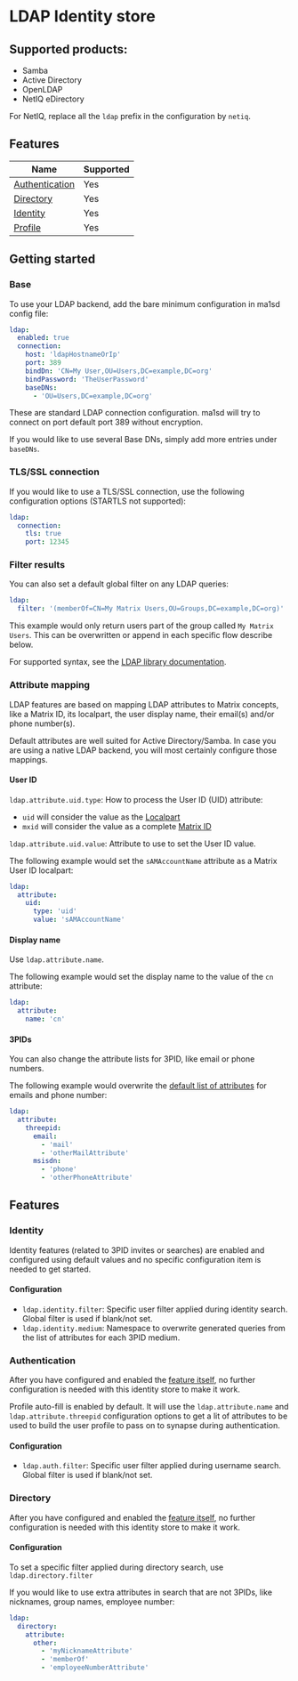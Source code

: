 # LDAP Identity store
## Supported products:
- Samba
- Active Directory
- OpenLDAP
- NetIQ eDirectory

For NetIQ, replace all the `ldap` prefix in the configuration by `netiq`.

## Features
|                       Name                      | Supported |
|-------------------------------------------------|-----------|
| [Authentication](../features/authentication.md) | Yes       |
| [Directory](../features/directory.md)           | Yes       |
| [Identity](../features/identity.md)             | Yes       |
| [Profile](../features/profile.md)               | Yes       |

## Getting started
### Base
To use your LDAP backend, add the bare minimum configuration in ma1sd config file:
```yaml
ldap:
  enabled: true
  connection:
    host: 'ldapHostnameOrIp'
    port: 389
    bindDn: 'CN=My User,OU=Users,DC=example,DC=org'
    bindPassword: 'TheUserPassword'
    baseDNs:
      - 'OU=Users,DC=example,DC=org'
```
These are standard LDAP connection configuration. ma1sd will try to connect on port default port 389 without encryption.

If you would like to use several Base DNs, simply add more entries under `baseDNs`.

### TLS/SSL connection
If you would like to use a TLS/SSL connection, use the following configuration options (STARTLS not supported):
```yaml
ldap:
  connection:
    tls: true
    port: 12345
```

### Filter results
You can also set a default global filter on any LDAP queries:
```yaml
ldap:
  filter: '(memberOf=CN=My Matrix Users,OU=Groups,DC=example,DC=org)'
```
This example would only return users part of the group called `My Matrix Users`.
This can be overwritten or append in each specific flow describe below.

For supported syntax, see the [LDAP library documentation](http://directory.apache.org/api/user-guide/2.3-searching.html#filter).

### Attribute mapping
LDAP features are based on mapping LDAP attributes to Matrix concepts, like a Matrix ID, its localpart, the user display
name, their email(s) and/or phone number(s).
     
Default attributes are well suited for Active Directory/Samba. In case you are using a native LDAP backend, you will
most certainly configure those mappings.

#### User ID
`ldap.attribute.uid.type`: How to process the User ID (UID) attribute:
- `uid` will consider the value as the [Localpart](https://matrix.org/docs/spec/intro.html#user-identifiers)
- `mxid` will consider the value as a complete [Matrix ID](https://matrix.org/docs/spec/intro.html#user-identifiers)

`ldap.attribute.uid.value`: Attribute to use to set the User ID value.

The following example would set the `sAMAccountName` attribute as a Matrix User ID localpart:
```yaml
ldap:
  attribute:
    uid:
      type: 'uid'
      value: 'sAMAccountName'
```

#### Display name
Use `ldap.attribute.name`.

The following example would set the display name to the value of the `cn` attribute:
```yaml
ldap:
  attribute:
    name: 'cn'
```

#### 3PIDs
You can also change the attribute lists for 3PID, like email or phone numbers.

The following example would overwrite the [default list of attributes](../../src/main/java/io/kamax/mxisd/config/ldap/LdapConfig.java#L64)
for emails and phone number:
```yaml
ldap:
  attribute:
    threepid:
      email:
        - 'mail'
        - 'otherMailAttribute'
      msisdn:
        - 'phone'
        - 'otherPhoneAttribute'
```

## Features
### Identity
Identity features (related to 3PID invites or searches) are enabled and configured using default values and no specific
configuration item is needed to get started.

#### Configuration
- `ldap.identity.filter`: Specific user filter applied during identity search. Global filter is used if blank/not set.
- `ldap.identity.medium`: Namespace to overwrite generated queries from the list of attributes for each 3PID medium.

### Authentication
After you have configured and enabled the [feature itself](../features/authentication.md), no further configuration is
needed with this identity store to make it work.

Profile auto-fill is enabled by default. It will use the `ldap.attribute.name` and `ldap.attribute.threepid` configuration
options to get a lit of attributes to be used to build the user profile to pass on to synapse during authentication.

#### Configuration
- `ldap.auth.filter`: Specific user filter applied during username search. Global filter is used if blank/not set.

### Directory
After you have configured and enabled the [feature itself](../features/directory.md), no further configuration is
needed with this identity store to make it work.

#### Configuration
To set a specific filter applied during directory search, use `ldap.directory.filter`

If you would like to use extra attributes in search that are not 3PIDs, like nicknames, group names, employee number:
```yaml
ldap:
  directory:
    attribute:
      other:
        - 'myNicknameAttribute'
        - 'memberOf'
        - 'employeeNumberAttribute'
```
